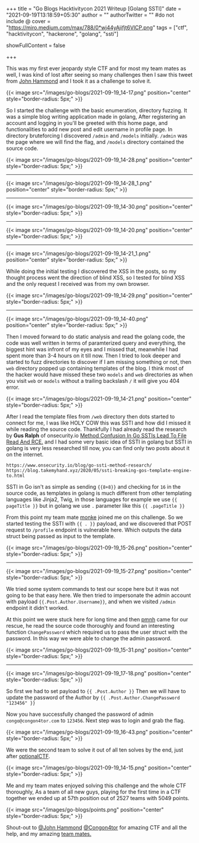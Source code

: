 +++
title = "Go Blogs Hacktivitycon 2021 Writeup [Golang SSTI]"
date = "2021-09-19T13:18:59+05:30"
author = ""
authorTwitter = "" #do not include @
cover = "https://miro.medium.com/max/788/0*wj44yAjifjt6VlCP.png"
tags = ["ctf", "hacktivitycon", "hackerone", "golang", "ssti"]

showFullContent = false

+++

This was my first ever jeopardy style CTF and for most my team mates as well, I was kind of lost after seeing so many challenges then I saw this tweet from [John Hammond](https://twitter.com/_JohnHammond) and I took it as a challenge to solve it. 

{{< image src="/images/go-blogs/2021-09-19_14-17.png" position="center" style="border-radius: 5px;" >}}





So I started the challenge with the basic enumeration, directory fuzzing. It was a simple blog writing application made in golang, After registering an account and logging in you'll be greeted with this home page, and functionalities to add new post and edit username in profile page. In directory bruteforcing I discovered `/admin` and `/models` initially. `/admin` was the page where we will find the flag, and `/models` directory contained the source code.

{{< image src="/images/go-blogs/2021-09-19_14-28.png" position="center" style="border-radius: 5px;" >}}

---

{{< image src="/images/go-blogs/2021-09-19_14-28_1.png" position="center" style="border-radius: 5px;" >}}

---

{{< image src="/images/go-blogs/2021-09-19_14-30.png" position="center" style="border-radius: 5px;" >}}

---

{{< image src="/images/go-blogs/2021-09-19_14-20.png" position="center" style="border-radius: 5px;" >}}

---

{{< image src="/images/go-blogs/2021-09-19_14-21_1.png" position="center" style="border-radius: 5px;" >}}



While doing the initial testing I discovered the XSS in the posts, so my thought process went the direction of blind XSS, so I tested for blind XSS and the only request I received was from my own browser. 

{{< image src="/images/go-blogs/2021-09-19_14-29.png" position="center" style="border-radius: 5px;" >}}

---

{{< image src="/images/go-blogs/2021-09-19_14-40.png" position="center" style="border-radius: 5px;" >}}

Then I moved forward to do static analysis and read the golang code, the code was well written in terms of paramterized query and everything, the biggest hint was infront of my eyes and I missed that, meanwhile I had spent more than 3-4 hours on it till now.
Then I tried to look deeper and started to fuzz directories to discover if I am missing something or not, then `web` directory popped up containing templates of the blog. I think most of the hacker would have missed these two `models` and `web` directories as when you visit `web` or `models` without a trailing backslash `/` it will give you 404 error.

{{< image src="/images/go-blogs/2021-09-19_14-21.png" position="center" style="border-radius: 5px;" >}}



After I read the template files from `/web` directory then dots started to connect for me, I was like HOLY COW this was SSTI and how did I missed it while reading the source code. Thankfully I had already read the research by **Gus Ralph** of onsecurity.io  [Method Confusion In Go SSTIs Lead To File Read And RCE.](https://www.onsecurity.io/blog/go-ssti-method-research/) and I had some very basic idea of SSTI in golang but SSTI in golang is very less researched till now, you can find only two posts about it on the internet.

```url
https://www.onsecurity.io/blog/go-ssti-method-research/
https://blog.takemyhand.xyz/2020/05/ssti-breaking-gos-template-engine-to.html
```

SSTI in Go isn't as simple as sending `{{8+8}}` and checking for `16` in the source code, as templates in golang is much different from other templating languages like Jinja2, Twig, in those languages for example we use `{{ pageTitle }}` but in golang we use `.` parameter  like this `{{ .pageTitle }}`

From this point my team mate [monke](https://twitter.com/pmofcats) joined me on this challenge.
So we started testing the SSTI with `{{ . }}` payload, and we discovered that POST request to `/profile` endpoint is vulnerable here. Which outputs the data struct being passed as input to the template.

{{< image src="/images/go-blogs/2021-09-19_15-26.png" position="center" style="border-radius: 5px;" >}}

---

{{< image src="/images/go-blogs/2021-09-19_15-27.png" position="center" style="border-radius: 5px;" >}}

We tried some system commands to test our scope here but it was not going to be that easy here. We then tried to impersonate the admin account with payload  `{{.Post.Author.Username}}`, and when we visited `/admin` endpoint it didn't worked.

At this point we were stuck here for long time and then [pmnh](https://twitter.com/h1pmnh) came for our rescue, he read the source code thoroughly and found an interesting function `ChangePassword` which required us to pass the user struct with the password. In this way we were able to change the admin password.

{{< image src="/images/go-blogs/2021-09-19_15-31.png" position="center" style="border-radius: 5px;" >}}

---

{{< image src="/images/go-blogs/2021-09-19_17-18.png" position="center" style="border-radius: 5px;" >}}

So first we had to set payload to `{{ .Post.Author }}`
Then we will have to update the password of the Author by `{{ .Post.Author.ChangePassword "123456" }}`

Now you have successfully changed the password of admin `congo@congon4tor.com` to `123456`.
Next step was to login and grab the flag.

{{< image src="/images/go-blogs/2021-09-19_16-43.png" position="center" style="border-radius: 5px;" >}}

We were the second team to solve it out of all ten solves by the end, just after [optionalCTF](https://twitter.com/optionalctf).

{{< image src="/images/go-blogs/2021-09-19_14-15.png" position="center" style="border-radius: 5px;" >}}

Me and my team mates enjoyed solving this challenge and the whole CTF thoroughly, As a team of all new guys, playing for the first time in a CTF together we ended up at 57th position out of 2527 teams with 5049 points.

{{< image src="/images/go-blogs/points.png" position="center" style="border-radius: 5px;" >}}



Shout-out to [@John Hammond](https://twitter.com/_JohnHammond) [@Congon4tor](https://twitter.com/Congon4tor) for amazing CTF and all the help, and my amazing [team mates.](https://ctf.hacktivitycon.com/teams/61) 

